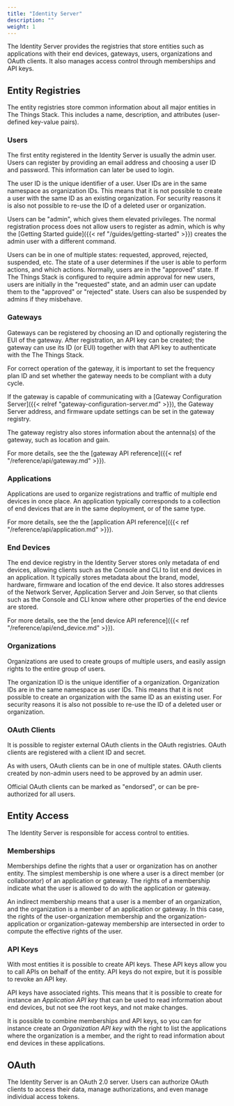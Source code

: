 ```yaml
---
title: "Identity Server"
description: ""
weight: 1
---
```


The Identity Server provides the registries that store entities such as applications with their end devices, gateways, users, organizations and OAuth clients. It also manages access control through memberships and API keys.

<!--more-->

## Entity Registries

The entity registries store common information about all major entities in The Things Stack. This includes a name, description, and attributes (user-defined key-value pairs).

### Users

The first entity registered in the Identity Server is usually the admin user. Users can register by providing an email address and choosing a user ID and password. This information can later be used to login.

The user ID is the unique identifier of a user. User IDs are in the same namespace as organization IDs. This means that it is not possible to create a user with the same ID as an existing organization. For security reasons it is also not possible to re-use the ID of a deleted user or organization.

Users can be "admin", which gives them elevated privileges. The normal registration process does not allow users to register as admin, which is why the [Getting Started guide]({{< ref "/guides/getting-started" >}}) creates the admin user with a different command.

Users can be in one of multiple states: requested, approved, rejected, suspended, etc. The state of a user determines if the user is able to perform actions, and which actions. Normally, users are in the "approved" state. If The Things Stack is configured to require admin approval for new users, users are initially in the "requested" state, and an admin user can update them to the "approved" or "rejected" state. Users can also be suspended by admins if they misbehave.

### Gateways

Gateways can be registered by choosing an ID and optionally registering the EUI of the gateway. After registration, an API key can be created; the gateway can use its ID (or EUI) together with that API key to authenticate with the The Things Stack.

For correct operation of the gateway, it is important to set the frequency plan ID and set whether the gateway needs to be compliant with a duty cycle.

If the gateway is capable of communicating with a [Gateway Configuration Server]({{< relref "gateway-configuration-server.md" >}}), the Gateway Server address, and firmware update settings can be set in the gateway registry.

The gateway registry also stores information about the antenna(s) of the gateway, such as location and gain.

For more details, see the the [gateway API reference]({{< ref "/reference/api/gateway.md" >}}).

### Applications

Applications are used to organize registrations and traffic of multiple end devices in once place. An application typically corresponds to a collection of end devices that are in the same deployment, or of the same type.

For more details, see the the [application API reference]({{< ref "/reference/api/application.md" >}}).

### End Devices

The end device registry in the Identity Server stores only metadata of end devices, allowing clients such as the Console and CLI to list end devices in an application. It typically stores metadata about the brand, model, hardware, firmware and location of the end device. It also stores addresses of the Network Server, Application Server and Join Server, so that clients such as the Console and CLI know where other properties of the end device are stored.

For more details, see the the [end device API reference]({{< ref "/reference/api/end_device.md" >}}).

### Organizations

Organizations are used to create groups of multiple users, and easily assign rights to the entire group of users.

The organization ID is the unique identifier of a organization. Organization IDs are in the same namespace as user IDs. This means that it is not possible to create an organization with the same ID as an existing user. For security reasons it is also not possible to re-use the ID of a deleted user or organization.

### OAuth Clients

It is possible to register external OAuth clients in the OAuth registries. OAuth clients are registered with a client ID and secret.

As with users, OAuth clients can be in one of multiple states. OAuth clients created by non-admin users need to be approved by an admin user.

Official OAuth clients can be marked as "endorsed", or can be pre-authorized for all users.

## Entity Access

The Identity Server is responsible for access control to entities.

### Memberships

Memberships define the rights that a user or organization has on another entity. The simplest membership is one where a user is a direct member (or collaborator) of an application or gateway. The rights of a membership indicate what the user is allowed to do with the application or gateway.

An indirect membership means that a user is a member of an organization, and the organization is a member of an application or gateway. In this case, the rights of the user-organization membership and the organization-application or organization-gateway membership are intersected in order to compute the effective rights of the user.

### API Keys

With most entities it is possible to create API keys. These API keys allow you to call APIs on behalf of the entity. API keys do not expire, but it is possible to revoke an API key.

API keys have associated rights. This means that it is possible to create for instance an _Application API key_ that can be used to read information about end devices, but not see the root keys, and not make changes.

It is possible to combine memberships and API keys, so you can for instance create an _Organization API key_ with the right to list the applications where the organization is a member, and the right to read information about end devices in these applications.

## OAuth

The Identity Server is an OAuth 2.0 server. Users can authorize OAuth clients to access their data, manage authorizations, and even manage individual access tokens.
